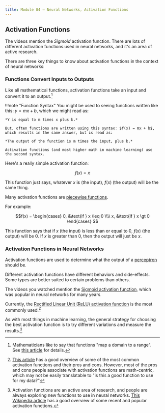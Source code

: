 ```yaml
---
title: Module 04 — Neural Networks, Activation Functions
---
```


## Activation Functions

The videos mention the _Sigmoid_ activation function. There are lots of different activation functions used in neural networks, and it's an area of active research. 

There are three key things to know about activation functions in the context of neural networks:

### Functions Convert Inputs to Outputs
Like all mathematical functions, activation functions take an input and convert it to an output.[^1]

!!!note "Function Syntax"
	You might be used to seeing functions written like this: $y = mx + b$, which we might read as:

	*Y is equal to m times x plus b.*

	But, often functions are written using this syntax: $f(x) = mx + b$, which results in the same answer, but is read as:

	*The output of the function is m times the input, plus b.*

	Activation functions (and most higher math in machine learning) use the second syntax.

Here's a really simple activation function:

$$f(x) = x$$

This function just says, whatever $x$ is (the input), $f(x)$ (the output) will be the same thing.

Many activation functions are [piecewise functions](https://www.mathsisfun.com/sets/functions-piecewise.html). 

For example:

$$f(x) = \begin{cases} 
						0, &\text{if } x \leq 0 \\\\
						x, &\text{if } x \gt 0 
					\end{cases} $$

This function says that if $x$ (the input) is less than or equal to 0, $f(x)$ (the output) will be 0. If $x$ is greater than 0, then the output will just be $x$.

### Activation Functions in Neural Networks

Activation functions are used to determine what the output of a [perceptron](https://developers.google.com/machine-learning/glossary#perceptron) should be.

Different activation functions have different behaviors and side-effects. Some types are better suited to certain problems than others. 

The videos you watched mention the [Sigmoid activation function](https://developers.google.com/machine-learning/glossary#sigmoid_function), which was popular in neural networks for many years.

Currently, the [Rectified Linear Unit (ReLU) activation function](https://developers.google.com/machine-learning/glossary#ReLU) is the most commonly used.[^2]

As with most things in machine learning, the general strategy for choosing the best activation function is to try different variations and measure the results.[^3]


[^1]: Mathematicians like to say that functions "map a domain to a range". See [this article](https://www.mathsisfun.com/sets/domain-range-codomain.html) for details.

[^2]: [This article](https://www.v7labs.com/blog/neural-networks-activation-functions) has a good overview of some of the most common activation functions and their pros and cons. However, most of the pros and cons people associate with activation functions are math-centric, which may not be easily translatable to "is this a good function to use for my data?" 

[^3]: Activation functions are an active area of research, and people are always exploring new functions to use in neural networks. [This Wikipedia article](https://en.wikipedia.org/wiki/Activation_function#Comparison_of_activation_functions) has a good overview of some recent and popular activation functions.